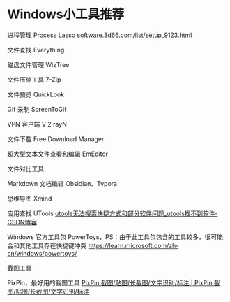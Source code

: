 # Windows小工具推荐

进程管理
Process Lasso
[software.3d66.com/list/setup\_9123.html](https://software.3d66.com/list/setup_9123.html)

文件查找
Everything

磁盘文件管理
WizTree

文件压缩工具
7-Zip

文件预览
QuickLook

Gif 录制
ScreenToGif

VPN 客户端
V 2 rayN

文件下载
Free Download Manager

超大型文本文件查看和编辑
EmEditor

文件对比工具

Markdown 文档编辑
Obsidian、Typora

思维导图
Xmind

应用查找
UTools
[utools无法搜索快捷方式和部分软件问题\_utools找不到软件-CSDN博客](https://blog.csdn.net/LongtengGensSupreme/article/details/116976366)

Windows 官方工具包
PowerToys，PS：由于此工具包包含的工具较多，很可能会和其他工具存在快捷键冲突
https://learn.microsoft.com/zh-cn/windows/powertoys/

截图工具

PixPin，最好用的截图工具
[PixPin 截图/贴图/长截图/文字识别/标注 | PixPin 截图/贴图/长截图/文字识别/标注](https://pixpinapp.com/)